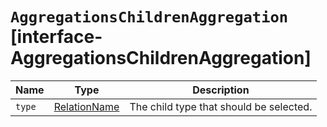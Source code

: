 # `AggregationsChildrenAggregation` [interface-AggregationsChildrenAggregation]

| Name | Type | Description |
| - | - | - |
| `type` | [RelationName](./RelationName.md) | The child type that should be selected. |
